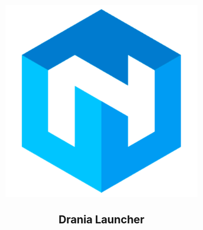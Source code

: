 <p align="center"><img src="../src/assets/images/icon.png" alt="icon-launcher"></p>

<h1 align="center">Drania Launcher</h1>
